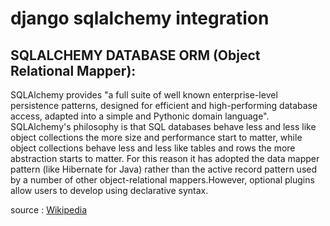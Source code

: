 # django sqlalchemy integration

## SQLALCHEMY DATABASE ORM (Object Relational Mapper):

SQLAlchemy provides "a full suite of well known enterprise-level persistence patterns, designed for efficient and high-performing database access, adapted into a simple and Pythonic domain language". SQLAlchemy's philosophy is that SQL databases behave less and less like object collections the more size and performance start to matter, while object collections behave less and less like tables and rows the more abstraction starts to matter. For this reason it has adopted the data mapper pattern (like Hibernate for Java) rather than the active record pattern used by a number of other object-relational mappers.However, optional plugins allow users to develop using declarative syntax.

source : [Wikipedia](https://en.wikipedia.org/wiki/SQLAlchemy)   

